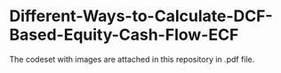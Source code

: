 # Different-Ways-to-Calculate-DCF-Based-Equity-Cash-Flow-ECF

The codeset with images are attached in this repository in .pdf file.

